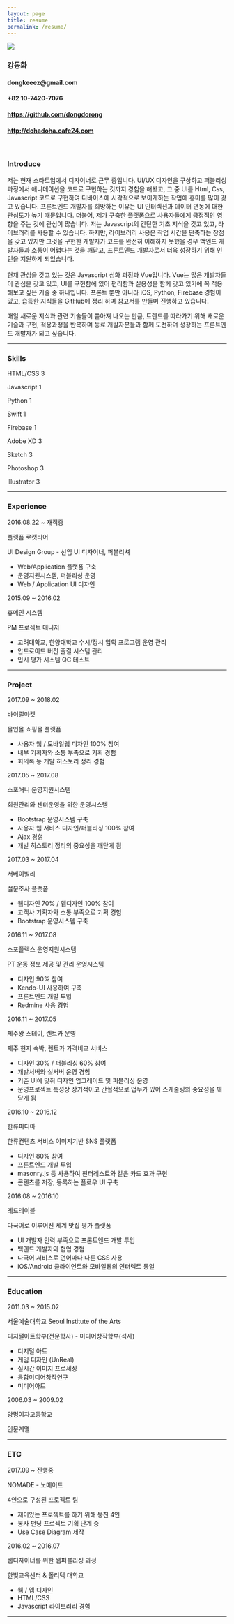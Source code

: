 ```yaml
---
layout: page
title: resume
permalink: /resume/
---
```


<img class="col one left" src="/img/prof_pic.jpg">

<div class="myIntro">
    <h3>강동화</h3>
    <h4><i class="fa fa-envelope-square"></i>dongkeeez@gmail.com</h4>
    <h4><i class="fa fa-phone"></i>+82 10-7420-7076</h4>
    <h4><i class="fa fa-github"></i><a href="https://github.com/dongdorong" target="blank">https://github.com/dongdorong</a></h4>
    <h4><i class="fa fa-globe"></i><a href="http://dohadoha.cafe24.com" target="blank">http://dohadoha.cafe24.com</a></h4>
</div>

<br/>

<div class="myTitle">
    <h3>Introduce</h3>
    <p class="myContents">
저는 현재 스타트업에서 디자이너로 근무 중입니다. UI/UX 디자인을 구상하고 퍼블리싱 과정에서 애니메이션을 코드로 구현하는 것까지 경험을 해봤고, 그 중 UI를 
Html, Css, Javascript 코드로 구현하여 디바이스에 시각적으로 보이게하는 작업에 흥미를 많이 갖고 있습니다. 프론트엔드 개발자를 희망하는 이유는 UI 인터렉션과 데이터 연동에 대한 
관심도가 높기 때문입니다. 더불어, 제가 구축한 플랫폼으로 사용자들에게 긍정적인 영향을 주는 것에 관심이 많습니다. 저는 Javascript의 간단한 기초 지식을 갖고 있고, 
라이브러리를 사용할 수 있습니다. 하지만, 라이브러리 사용은 작업 시간을 단축하는 장점을 갖고 있지만 그것을 구현한 개발자가 코드를 완전히 이해하지 못했을 경우 백엔드 
개발자들과 소통이 어렵다는 것을 깨닫고, 프론트엔드 개발자로서 더욱 성장하기 위해 인턴을 지원하게 되었습니다.
    <br/>
    <br/>
현재 관심을 갖고 있는 것은 Javascript 심화 과정과 Vue입니다. Vue는 많은 개발자들이 관심을 갖고 있고, UI를 구현함에 있어 편리함과 실용성을 함께 갖고 있기에 
꼭 적용해보고 싶은 기술 중 하나입니다.
프론트 뿐만 아니라 iOS, Python, Firebase 경험이 있고, 습득한 지식들을 GitHub에 정리 하며 참고서를 만들며 진행하고 있습니다. 


매일 새로운 지식과 관련 기술들이 쏟아져 나오는 만큼, 트렌드를 따라가기 위해 새로운 기술과 구현, 적용과정을 반복하며 동료 개발자분들과 함께 도전하며 성장하는 프론트엔드 개발자가 되고 싶습니다.
    </p>
</div>

<hr/>

<div class="myTitle">
    <h3>Skills</h3>
    <div class="col">
    <p class="skill_one">HTML/CSS <span class="skill_num">3</span></p>
    <p class="skill_one">Javascript <span class="skill_num skill_num_03">1</span></p>
    <p class="skill_one">Python <span class="skill_num skill_num_03">1</span></p>
    <p class="skill_one">Swift <span class="skill_num skill_num_03">1</span></p>
    <p class="skill_one">Firebase <span class="skill_num skill_num_03">1</span></p>
    <p class="skill_one">Adobe XD <span class="skill_num">3</span></p>
    <p class="skill_one">Sketch <span class="skill_num">3</span></p>
    <p class="skill_one">Photoshop <span class="skill_num">3</span></p>
    <p class="skill_one">Illustrator <span class="skill_num">3</span></p>
    </div>
</div>

<hr/>

<div class="myTitle">
    <h3>Experience</h3>
    <div class="col">
        <div class="one col left ex_title">2016.08.22 ~ 재직중</div> 
        <div class="two col left ex_contents">
        <p>플랫폼 로캣티어</p>
        <p class="ex_position">UI Design Group - 선임 UI 디자이너, 퍼블리셔 </p>
        <ul>
            <li>Web/Application 플랫폼 구축</li>
            <li>운영지원시스템, 퍼블리싱 운영</li>
            <li>Web / Application UI 디자인</li>    
        </ul>
        </div>
    </div>
    <div class="col">
        <div class="one col left ex_title">2015.09 ~ 2016.02</div> 
        <div class="two col left ex_contents">
        <p>휴메인 시스템</p>
        <p class="ex_position">PM 프로젝트 매니저</p>
        <ul>
            <li>고려대학교, 한양대학교 수시/정시 입학 프로그램 운영 관리</li>
            <li>안드로이드 버전 출결 시스템 관리</li>
            <li>입시 평가 시스템 QC 테스트</li>
        </ul>
        </div>
    </div>
</div>

<hr/>


<div class="myTitle">
    <h3>Project</h3>
    <div class="col">
        <div class="one col left ex_title">2017.09 ~ 2018.02</div> 
        <div class="two col left ex_contents">
        <p>바이럴마켓</p>
        <p class="ex_position">몰인몰 쇼핑몰 플랫폼</p>
        <ul>
            <li>사용자 웹 / 모바일웹 디자인 100% 참여</li>
            <li>내부 기획자와 소통 부족으로 기획 경험</li>
            <li>회의록 등 개발 히스토리 정리 경험</li>
        </ul>
        </div>
    </div>
    <div class="col">
        <div class="one col left ex_title">2017.05 ~ 2017.08</div> 
        <div class="two col left ex_contents">
        <p>스포애니 운영지원시스템</p>
        <p class="ex_position">회원관리와 센터운영을 위한 운영시스템</p>
        <ul>
            <li>Bootstrap 운영시스템 구축</li>
            <li>사용자 웹 서비스 디자인/퍼블리싱 100% 참여</li>
            <li>Ajax 경험</li>
            <li>개발 히스토리 정리의 중요성을 깨닫게 됨</li>
        </ul>
        </div>
    </div>
    <div class="col">
        <div class="one col left ex_title">2017.03 ~ 2017.04</div> 
        <div class="two col left ex_contents">
        <p>서베이빌리</p>
        <p class="ex_position">설문조사 플랫폼</p>
        <ul>
            <li>웹디자인 70% / 앱디자인 100% 참여</li>
            <li>고객사 기획자와 소통 부족으로 기획 경험</li>
            <li>Bootstrap 운영시스템 구축</li>
        </ul>
        </div>
    </div>
    <div class="col">
        <div class="one col left ex_title">2016.11 ~ 2017.08</div> 
        <div class="two col left ex_contents">
        <p>스포플렉스 운영지원시스템</p>
        <p class="ex_position">PT 운동 정보 제공 및 관리 운영시스템</p>
        <ul>
            <li>디자인 90% 참여</li>
            <li>Kendo-UI 사용하여 구축</li>
            <li>프론트엔드 개발 투입</li>
            <li>Redmine 사용 경험</li>
        </ul>
        </div>
    </div>
    <div class="col">
        <div class="one col left ex_title">2016.11 ~ 2017.05</div> 
        <div class="two col left ex_contents">
        <p>제주왕 스테이, 렌트카 운영</p>
        <p class="ex_position">제주 현지 숙박, 렌트카 가격비교 서비스</p>
        <ul>
            <li>디자인 30% / 퍼블리싱 60% 참여</li>
            <li>개발서버와 실서버 운영 경험</li>
            <li>기존 UI에 맞춰 디자인 업그레이드 및 퍼블리싱 운영</li>
            <li>운영프로젝트 특성상 장기적이고 간헐적으로 업무가 있어 스케줄링의 중요성을 깨닫게 됨</li>
        </ul>
        </div>
    </div>
    <div class="col">
        <div class="one col left ex_title">2016.10 ~ 2016.12</div> 
        <div class="two col left ex_contents">
        <p>한류피디아</p>
        <p class="ex_position">한류컨텐츠 서비스 이미지기반 SNS 플랫폼</p>
        <ul>
            <li>디자인 80% 참여</li>
            <li>프론트엔드 개발 투입</li>
            <li>masonry.js 등 사용하여 핀터레스트와 같은 카드 효과 구현</li> 
            <li>콘텐츠를 저장, 등록하는 플로우 UI 구축</li>
        </ul>
        </div>
    </div>          
    <div class="col">
        <div class="one col left ex_title">2016.08 ~ 2016.10</div> 
        <div class="two col left ex_contents">
        <p>레드테이블</p>
        <p class="ex_position">다국어로 이루어진 세계 맛집 평가 플랫폼</p>
        <ul>
            <li>UI 개발자 인력 부족으로 프론트엔드 개발 투입</li>
            <li>백엔드 개발자와 협업 경험</li>
            <li>다국어 서비스로 언어마다 다른 CSS 사용</li>
            <li>iOS/Android 클라이언트와 모바일웹의 인터렉트 통일</li>    
        </ul>
        </div>
    </div>
</div>

<hr/>


<div class="myTitle">
    <h3>Education</h3>
    <div class="col">
        <div class="one col left ex_title">2011.03 ~ 2015.02</div> 
        <div class="two col left ex_contents">
        <p>서울예술대학교 Seoul Institute of the Arts</p>
        <p class="ex_position">디지털아트학부(전문학사) - 미디어창작학부(석사)</p>
        <ul>
            <li>디지털 아트</li>
            <li>게임 디자인 (UnReal)</li>
            <li>실시간 이미지 프로세싱</li>
            <li>융합미디어창작연구</li>
            <li>미디어아트</li>    
        </ul>
        </div>
    </div>
    <div class="col">
        <div class="one col left ex_title">2006.03 ~ 2009.02</div> 
        <div class="two col left ex_contents">
        <p>양명여자고등학교</p>
        <p class="ex_position">인문계열</p>
        </div>
    </div>
</div>

<hr/>

<div class="myTitle">
    <h3>ETC</h3>
    <div class="col">
        <div class="one col left ex_title">2017.09 ~ 진행중</div> 
        <div class="two col left ex_contents">
        <p>NOMADE - 노메이드</p>
        <p class="ex_position">4인으로 구성된 프로젝트 팀</p>
        <ul>
            <li>재미있는 프로젝트를 하기 위해 뭉친 4인</li>
            <li>봉사 펀딩 프로젝트 기획 단계 중</li>
            <li>Use Case Diagram 제작</li>    
        </ul>
        </div>
    </div>
    <div class="col">
        <div class="one col left ex_title">2016.02 ~ 2016.07</div> 
        <div class="two col left ex_contents">
        <p>웹디자이너를 위한 웹퍼블리싱 과정</p>
        <p class="ex_position">한빛교육센터 & 폴리텍 대학교</p>
        <ul>
            <li>웹 / 앱 디자인</li>
            <li>HTML/CSS</li>
            <li>Javascript 라이브러리 경험</li>    
        </ul>
        </div>
    </div>
</div>

<hr/>

<div class="col three caption">
	
</div>

<span class="contacticon center clearfix">
	<a href="mailto:dongkeeez@gmail.com"><i class="fa fa-envelope-square"></i></a>
	<a href="https://github.com/dongdorong" target="_blank"><i class="fa fa-github-square"></i></a>
	<a href="https://www.linkedin.com/in/dona-kang-2064ba125" target="_blank"><i class="fa fa-linkedin-square"></i></a>
</span>

